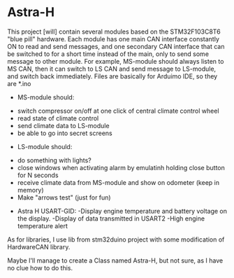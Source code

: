 # Astra-H
This project [will] contain several modules based on the STM32F103C8T6 "blue pill" hardware.
Each module has one main CAN interface constantly ON to read and send messages, and one secondary CAN interface that can be switched to for a short time instead of the main, only to send some message to other module.
For example, MS-module should always listen to MS CAN, then it can switch to LS CAN and send message to LS-module, and switch back immediately.
Files are basically for Arduimo IDE, so they are *.ino 

* MS-module should:
- switch compressor on/off at one click of central climate control wheel 
- read state of climate control
- send climate data to LS-module
- be able to go into secret screens

* LS-module should:
- do something with lights?
- close windows when activating alarm
	by emulatinh holding close button for N seconds
- receive climate data from MS-module and show on odometer (keep in memory)
- Make "arrows test" (just for fun)
* Astra H USART-GID:
-Display engine temperature and battery voltage on the display.
-Display of data transmitted in USART2
-High engine temperature alert

As for libraries, I use lib from stm32duino project with some modification of HardwareCAN library.

Maybe I'll manage to create a Class named Astra-H, but not sure, as I have no clue how to do this.

